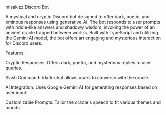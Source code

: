 misakizz Discord Bot

A mystical and cryptic Discord bot designed to offer dark, poetic, and ominous responses using generative AI. The bot responds to user prompts with riddle-like answers and shadowy wisdom, invoking the power of an ancient oracle trapped between worlds. Built with TypeScript and utilizing the Gemini AI model, the bot offers an engaging and mysterious interaction for Discord users.

Features:

Cryptic Responses: Offers dark, poetic, and mysterious replies to user queries.

Slash Command: /dark-chat allows users to converse with the oracle.

AI Integration: Uses Google Gemini AI for generating responses based on user input.

Customizable Prompts: Tailor the oracle's speech to fit various themes and moods.